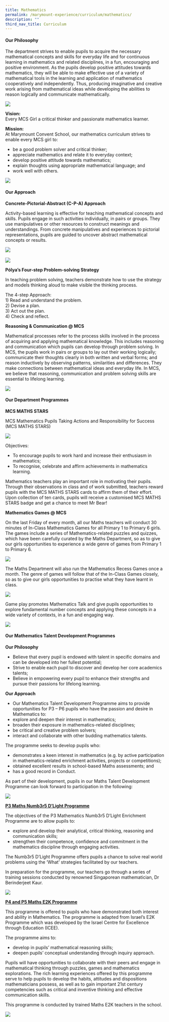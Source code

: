 ```yaml
---
title: Mathematics
permalink: /marymount-experience/curriculum/mathematics/
description: ""
third_nav_title: Curriculum
---
```

<h4><strong>Our Philosophy</strong></h4>
<p>The department strives to enable pupils to acquire the necessary mathematical concepts and skills for everyday life and for continuous learning in mathematics and related disciplines, in a fun, encouraging and positive environment. As the pupils develop positive attitudes towards mathematics, they will be able to make effective use of a variety of mathematical tools in the learning and application of mathematics cooperatively and independently. Thus, producing imaginative and creative work arising from mathematical ideas while developing the abilities to reason logically and communicate mathematically.</p>
<img src="/images/Maths1.jpeg">
<p><strong>Vision:<br /></strong>Every MCS Girl a critical thinker and passionate mathematics learner.</p>
<p><strong>Mission:<br /></strong>At Marymount Convent School, our mathematics curriculum strives to enable every MCS girl to:</p>
<ul>
<li>be a good problem solver and critical thinker;</li>
<li>appreciate mathematics and relate it to everyday context;</li>
<li>develop positive attitude towards mathematics;</li>
<li>explain thoughts using appropriate mathematical language; and</li>
<li>work well with others.</li>
</ul>
<img style="" src="/images/math1.png">
<h4><strong>Our Approach</strong></h4>
<p><strong>Concrete-Pictorial-Abstract (C-P-A) Approach</strong></p>
<p>Activity-based learning is effective for teaching mathematical concepts and skills. Pupils engage in such activities individually, in pairs or groups. They use manipulatives or other resources to construct meanings and understandings. From concrete manipulatives and experiences to pictorial representations, pupils are guided to uncover abstract mathematical concepts or results.</p>
<img src="/images/Maths2.jpeg">
<br><br>
<img src="/images/math.png">
<p><strong>P&oacute;lya&rsquo;s Four-step Problem-solving Strategy</strong></p>
<p>In teaching problem solving, teachers demonstrate how to use the strategy and models thinking aloud to make visible the thinking process.</p>
<p>The 4-step Approach:<br />1) Read and understand the problem.<br />2) Devise a plan.<br />3) Act out the plan.<br />4) Check and reflect.&nbsp;</p>


<p><strong>Reasoning &amp; Communication @ MCS</strong></p>
<p>Mathematical processes refer to the process skills involved in the process of acquiring and applying mathematical knowledge. This includes reasoning and communication which pupils can develop through problem solving. In MCS, the pupils work in pairs or groups to lay out their working logically; communicate their thoughts clearly in both written and verbal forms; and reason inductively by observing patterns, similarities and differences. They make connections between mathematical ideas and everyday life. In MCS, we believe that reasoning, communication and problem solving skills are essential to lifelong learning.</p>
<img src="/images/math3.jpg" />

<h4><strong>Our Department Programmes</strong></h4>

<p><strong>MCS MATHS STARS</strong></p>
<p>MCS Mathematics Pupils Taking Actions and Responsibility for Success<br />(MCS MATHS STARS)</p>
<img src="/images/math4.png">
<p>Objectives:</p>
<ul>
<li>To encourage pupils to work hard and increase their enthusiasm in mathematics;</li>
<li>To recognise, celebrate and affirm achievements in mathematics learning.</li>
</ul>
<p>Mathematics teachers play an important role in motivating their pupils. Through their observations in class and of work submitted, teachers reward pupils with the MCS MATHS STARS cards to affirm them of their effort. Upon collection of ten cards, pupils will receive a customised MCS MATHS STARS badge and get a chance to meet Mr Bear!</p>
<p><strong>Mathematics Games @ MCS</strong></p>
<p>On the last Friday of every month, all our Maths teachers will conduct 30 minutes of In-Class Mathematics Games for all Primary 1 to Primary 6 girls. The games include a series of Mathematics-related puzzles and quizzes, which have been carefully curated by the Maths Department, so as to give our girls opportunities to experience a wide genre of games from Primary 1 to Primary 6.</p>
<img src="/images/math5.png">
<p>The Maths Department will also run the Mathematics Recess Games once a month. The genre of games will follow that of the In-Class Games closely, so as to give our girls opportunities to practise what they have learnt in class.&nbsp;</p>
<img src="/images/math6.jpg">
<p>Game play promotes Mathematics Talk and give pupils opportunities to explore fundamental number concepts and applying these concepts in a wide variety of contexts, in a fun and engaging way.</p>
<img src="/images/math7.jpg">
<h4><strong>Our Mathematics Talent Development Programmes</strong></h4>
<p><strong>Our Philosophy</strong></p>
<ul>
<li>Believe that every pupil is endowed with talent in specific domains and can be developed into her fullest potential;</li>
<li>Strive to enable each pupil to discover and develop her core academics talents;</li>
<li>Believe in empowering every pupil to enhance their strengths and pursue their passions for lifelong learning.</li>
</ul>
<p><strong>Our Approach</strong></p>
<ul>
<li>Our Mathematics Talent Development Programme aims to provide opportunities for P3 &ndash; P6 pupils who have the passion and desire in Mathematics to:</li>
<li>explore and deepen their interest in mathematics;</li>
<li>broaden their exposure in mathematics-related disciplines;</li>
<li>be critical and creative problem solvers;</li>
<li>interact and collaborate with other budding mathematics talents.</li>
</ul>
<p>The programme seeks to develop pupils who:</p>
<ul>
<li>demonstrates a keen interest in mathematics (e.g. by active participation in mathematics-related enrichment activities, projects or competitions);</li>
<li>obtained excellent results in school-based Maths assessments; and</li>
<li>has a good record in Conduct.</li>
</ul>
<p>As part of their development, pupils in our Maths Talent Development Programme can look forward to participation in the following:</p>
<img src="/images/math8.jpg">
<p><strong><u>P3 Maths Numb3r5 D&rsquo;Light Programme</u></strong></p>
<p>The objectives of the P3 Mathematics Numb3r5 D&rsquo;Light Enrichment Programme are to allow pupils to:</p>
<ul>
<li>explore and develop their analytical, critical thinking, reasoning and communication skills;</li>
<li>strengthen their competence, confidence and commitment in the mathematics discipline through engaging activities.</li>
</ul>
<p>The Numb3r5 D&rsquo;Light Programme offers pupils a chance to solve real world problems using the &lsquo;What&rsquo; strategies facilitated by our teachers.&nbsp;</p>
<p>In preparation for the programme, our teachers go through a series of training sessions conducted by renowned Singaporean mathematician, Dr Berinderjeet Kaur.&nbsp;</p>
<img src="/images/math9.png">
<p><strong><u>P4 and P5 Maths E2K Programme</u></strong></p>
<p>This programme is offered to pupils who have demonstrated both interest and ability in Mathematics. The programme is adapted from Israel&rsquo;s E2K Programme which was developed by the Israel Centre for Excellence through Education (ICEE).&nbsp;</p>
<p>The programme aims to:</p>
<ul>
<li>develop in pupils&rsquo; mathematical reasoning skills;</li>
<li>deepen pupils&rsquo; conceptual understanding through inquiry approach.&nbsp;</li>
</ul>
<p>Pupils will have opportunities to collaborate with their peers and engage in mathematical thinking through puzzles, games and mathematics explorations. The rich learning experiences offered by this programme serve to help pupils to develop the habits, attitudes and dispositions mathematicians possess, as well as to gain important 21st century competencies such as critical and inventive thinking and effective communication skills.&nbsp;</p>
<p>This programme is conducted by trained Maths E2K teachers in the school.</p>
<img src="/images/math10.png">